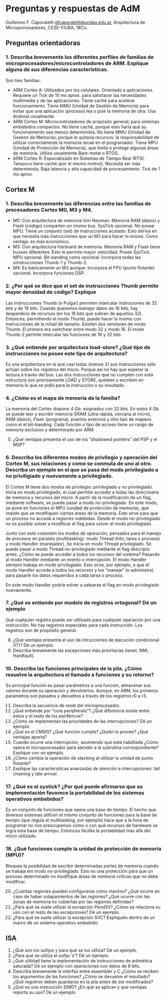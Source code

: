 # Preguntas y respuestas de AdM

Guillermo F. Caporaletti <gfcaporaletti@undav.edu.ar>, Arquitectura de Microprocesadores, CESE-FIUBA, 18Co.

## Preguntas orientadoras

### 1. Describa brevemente los diferentes perfiles de familias de microprocesadores/microcontroladores de ARM. Explique alguna de sus diferencias características.

Son tres familias:
- ARM Cortex A: Utilizados por los celulares. Orientado a aplicaciones. Requiere un Tick de 10 ms aprox. para satisfacer las necesidades multimedia y de las aplicaciones. Tiene caché para acelerar funcionamiento. Tiene MMU (Unidad de Gestión de Memoria) para evitar que una aplicación (proceso) lea o pise la memoria de otra. Usa Android usualmente. 
- ARM Cortex M: Microcontroladores de propósito general; para sistemas embebidos compactos. No tiene caché, porque esto haría que su funcionamiento sea menos determinista. No tiene MMU (Unidad de Gestión de Memoria), porque le quitaría recursos: la responsabilidad de utilizar correctamente la memoria recae en el programador. Tiene MPU (Unidad de Protección de Memoria), que limita o protege algunas áreas de memoria. Utiliza usualmente Bare-metal o RTOS. 
- ARM Cortex R: Especializado en Sistemas de Tiempo Real (RTS). Tampoco tiene caché (por el mismo motivo). Necesita ser más determinista. Baja latencia y alta capacidad de procesamiento. Tick de 1 ms aprox.

## Cortex M

### 1. Describa brevemente las diferencias entre las familias de procesadores Cortex M0, M3 y M4.

- M0: Con arquitectura de memoria Von Neuman. Memoria RAM (datos) y Flash (código) comparten un mismo bus. SysTick opcional. No posee MPU. Tiene un conjunto (set) de instrucciones acotado. Esto deriva en que necesita más instrucciones que un M3 para hacer lo mismo. Como ventaja: es más económico.  
- M3: Con arquitectura Hardvard de memoria. Memoria RAM y Flash tiene busses diferentes. Esto le permite mayor velocidad. Posee SysTick. MPU opcional. Bit-banding como opcional. Incorpora todas las omstrucciones Thumb-1 y Thumb-2. 
- M4: Es básicamente un M3 aunque: Incorpora el FPU (punto flotante) opcional. Incorpora funciones DSP.

### 2. ¿Por qué se dice que el set de instrucciones Thumb permite mayor densidad de código? Explique

Las instrucciones Thumb (o Pulgar) permiten intercalar instruciones de 32 bits y de 16 bits. Cuando queremos manejar datos de 16 bits, hay desperdicio de recursos (en los 16 bits que sobran de aquellos 32). Entonces, permitiendo el modo Thumb, puede hacer lo mismo con instrucciones de la mitad de tamaño. 
Existen dos versiones de modo Thumb: El primero era switchear entre modo 32 y modo 16. El modo Thumb-2 permite intercalar las funciones de 16 y 32 bits.

### 3. ¿Qué entiende por arquitectura load-store? ¿Qué tipo de instrucciones no posee este tipo de arquitectura?

Es una arquitectura en la que casi todas (menos 2) sus instrucciones sólo actúan sobre los registros del micro. Porque así no hay que esperar la lectura a través del bus. Las dos instrucciones que no cumplen con esta estructura son precisamente LOAD y STORE, queleen y escriben en memoria lo que se pidió para la instrucción o su resultado.

### 4. ¿Cómo es el mapa de memoria de la familia?

La memoria del Cortex dispone 4 Gb: asignados con 32 bits. En estos 4 Gb se puede leer y escribir memoria SRAM (ultra rápida, cercana al micro), RAM (datos), Flash (programa), puertos externos y otro tipo de mapeos como el el bit-banding. Cada función o tipo de acceso tiene un rango de memoria exclusivo y determinado por ARM.

5. ¿Qué ventajas presenta el uso de los “shadowed pointers” del PSP y el MSP?

### 6. Describa los diferentes modos de privilegio y operación del Cortex M, sus relaciones y como se conmuta de uno al otro. Describa un ejemplo en el que se pasa del modo privilegiado a no priviligiado y nuevamente a privilegiado.

El Cortex M tiene dos modos de privilegio: privilegiado y no privilegiado. Inicia en modo privilegiado, el cual permite acceder a todas las direccioens de memoria y recursos del micro. A partir de la modificación de un flag, mediante software, se puede pasar a modo no-privilegiado. En este modo, se pone en funciones el MPU (unidad de protección de memoria), que impide que se modifiquen ciertas áreas de la memoria. Esto sirve para que un proceso no acceda a regiones indebidas. Desde el modo no-privilegiado no es posible volver a modificar el flag para volver al modo privilegiado.

Junto con esto coexisten los modos de operación, pensados para el manejo de procesos en paralelo (multitasking): modo Thread (hilo, tarea o proceso) y modo Handler (manejador). Se inicia en modo Thread privilegiado. Se puede pasar a modo Thread no-privilegiado mediante el flag descripto antes. ¿Cómo se puede acceder a todos los recursos del sistema? Pasando al modo Handler mediante un evento o interrupción. El modo Handler siempre trabaja en modo privilegiado. Esto sirve, por ejemplo, a que el modo Handler acceda a todos los recursos y los "maneje" (o administre) para pasarle los datos requeridos a cada tarea o proceso. 

En este modo Handler podría volver a setearse el flag en modo privilegiado nuevamente.

### 7. ¿Qué se entiende por modelo de registros ortogonal? Dé un ejemplo

Que cualquier registro puede ser utilizado para cualquier operación por una instrucción. No hay registros especiales para cada instrucción. Los registros son de propósito general.

8. ¿Qué ventajas presenta el uso de intrucciones de ejecución condicional (IT)? Dé un ejemplo
9. Describa brevemente las excepciones más prioritarias (reset, NMI, Hardfault).

### 10. Describa las funciones principales de la pila. ¿Cómo resuelve la arquitectura el llamado a funciones y su retorno?

Su principal función es pasar parámetros a una función, almacenar sus valores durante su operación y devolverlos. Aunque, en ARM, los primeros parámetros son pasados y devueltos a través de los registros r0 a r3. 

11. Describa la secuencia de reset del microprocesador.
12. ¿Qué entiende por “core peripherals”? ¿Qué diferencia existe entre estos y el resto de los periféricos?
13. ¿Cómo se implementan las prioridades de las interrupciones? Dé un ejemplo.
14. ¿Qué es el CMSIS? ¿Qué función cumple? ¿Quién lo provee? ¿Qué ventajas aporta?
15. Cuando ocurre una interrupción, asumiendo que está habilitada ¿Cómo opera el microprocesador para atender a la subrutina correspondiente? Explique con un ejemplo.
17. ¿Cómo cambia la operación de stacking al utilizar la unidad de punto flotante?
16. Explique las características avanzadas de atención a interrupciones: tail chaining y late arrival.

### 17. ¿Qué es el systick? ¿Por qué puede afirmarse que su implementación favorece la portabilidad de los sistemas operativos embebidos?

Es un conjunto de funciones que opera una base de tiempo. El hecho que diversos sistemas utilicen el mismo conjunto de funciones para la base de tiempo (que regula el multitasking, por ejemplo) hace que a la hora de programar no nos preocupemos cómo o con qué recursos de hardware se logra esta base de tiempo. Entonces facilita la portabilidad más allá del micro utilizado.

### 18. ¿Qué funciones cumple la unidad de protección de memoria (MPU)?

Bloquea la posibilidad de escribir determinadas partes de memoria cuando se trabaja em modo no-privilegiado. Esto es una protección para que un proceso determinado no modifique áreas de memoria críticas que no debe modificar.

20. ¿Cuántas regiones pueden configurarse como máximo? ¿Qué ocurre en caso de haber solapamientos de las regiones? ¿Qué ocurre con las zonas de memoria no cubiertas por las regiones definidas?
20. ¿Para qué se suele utilizar la excepción PendSV? ¿Cómo se relaciona su uso con el resto de las excepciones? Dé un ejemplo.
21. ¿Para qué se suele utilizar la excepción SVC? Expliquelo dentro de un marco de un sistema operativo embebido.

## ISA

1. ¿Qué son los sufijos y para qué se los utiliza? Dé un ejemplo.
2. ¿Para qué se utiliza el sufijo ‘s’? Dé un ejemplo.
3. ¿Qué utilidad tiene la implementación de instrucciones de aritmética saturada? Dé un ejemplo con operaciones con datos de 8 bits.
4. Describa brevemente la interfaz entre assembler y C ¿Cómo se reciben los argumentos de las funciones? ¿Cómo se devuelve el resultado? ¿Qué registros deben guardarse en la
pila antes de ser modificados?
5. ¿Qué es una instrucción SIMD? ¿En qué se aplican y que ventajas reporta su uso? Dé un ejemplo.
